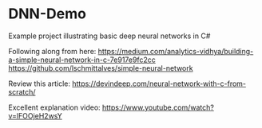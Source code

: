# DNN-Demo
Example project illustrating basic deep neural networks in C#

Following along from here:
https://medium.com/analytics-vidhya/building-a-simple-neural-network-in-c-7e917e9fc2cc  
https://github.com/lschmittalves/simple-neural-network  

Review this article:
https://devindeep.com/neural-network-with-c-from-scratch/

Excellent explanation video:
https://www.youtube.com/watch?v=lFOOjeH2wsY
